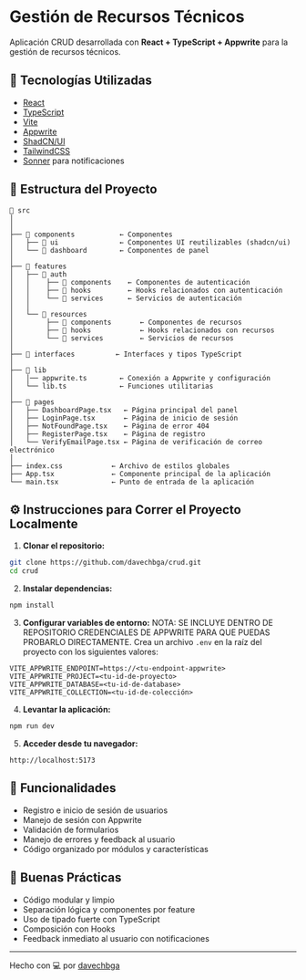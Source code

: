 # Gestión de Recursos Técnicos

Aplicación CRUD desarrollada con **React + TypeScript + Appwrite** para la gestión de recursos técnicos.

## 🚀 Tecnologías Utilizadas

- [React](https://reactjs.org/)
- [TypeScript](https://www.typescriptlang.org/)
- [Vite](https://vitejs.dev/)
- [Appwrite](https://appwrite.io/)
- [ShadCN/UI](https://ui.shadcn.com/)
- [TailwindCSS](https://tailwindcss.com/)
- [Sonner](https://sonner.emilkowal.ski/getting-started) para notificaciones

## 🧱 Estructura del Proyecto

```
📁 src
│
│
├── 📁 components           ← Componentes
│   ├── 📁 ui               ← Componentes UI reutilizables (shadcn/ui)
│   └── 📁 dashboard        ← Componentes de panel
│
├── 📁 features
│   ├── 📁 auth
│   │    ├── 📁 components    ← Componentes de autenticación
│   │    ├── 📁 hooks         ← Hooks relacionados con autenticación
│   │    └── 📁 services      ← Servicios de autenticación
│   │
│   └── 📁 resources
│        ├── 📁 components       ← Componentes de recursos
│        ├── 📁 hooks            ← Hooks relacionados con recursos
│        └── 📁 services         ← Servicios de recursos
│
├── 📁 interfaces          ← Interfaces y tipos TypeScript
│
├── 📁 lib
│   │── appwrite.ts        ← Conexión a Appwrite y configuración
│   └── lib.ts             ← Funciones utilitarias
│
├── 📁 pages
│   ├── DashboardPage.tsx   ← Página principal del panel
│   ├── LoginPage.tsx       ← Página de inicio de sesión
│   ├── NotFoundPage.tsx    ← Página de error 404
│   ├── RegisterPage.tsx    ← Página de registro
│   └── VerifyEmailPage.tsx ← Página de verificación de correo electrónico
│
├── index.css            ← Archivo de estilos globales
├── App.tsx              ← Componente principal de la aplicación
└── main.tsx             ← Punto de entrada de la aplicación
```

## ⚙️ Instrucciones para Correr el Proyecto Localmente

1. **Clonar el repositorio:**

```bash
git clone https://github.com/davechbga/crud.git
cd crud
```

2. **Instalar dependencias:**

```bash
npm install
```

3. **Configurar variables de entorno:**
   NOTA: SE INCLUYE DENTRO DE REPOSITORIO CREDENCIALES DE APPWRITE PARA QUE PUEDAS PROBARLO DIRECTAMENTE.
   Crea un archivo `.env` en la raíz del proyecto con los siguientes valores:

```env
VITE_APPWRITE_ENDPOINT=https://<tu-endpoint-appwrite>
VITE_APPWRITE_PROJECT=<tu-id-de-proyecto>
VITE_APPWRITE_DATABASE=<tu-id-de-database>
VITE_APPWRITE_COLLECTION=<tu-id-de-colección>
```

4. **Levantar la aplicación:**

```bash
npm run dev
```

5. **Acceder desde tu navegador:**

```
http://localhost:5173
```

## 🧪 Funcionalidades

- Registro e inicio de sesión de usuarios
- Manejo de sesión con Appwrite
- Validación de formularios
- Manejo de errores y feedback al usuario
- Código organizado por módulos y características

## 🧠 Buenas Prácticas

- Código modular y limpio
- Separación lógica y componentes por feature
- Uso de tipado fuerte con TypeScript
- Composición con Hooks
- Feedback inmediato al usuario con notificaciones

---

Hecho con 💻 por [davechbga](https://github.com/davechbga)

